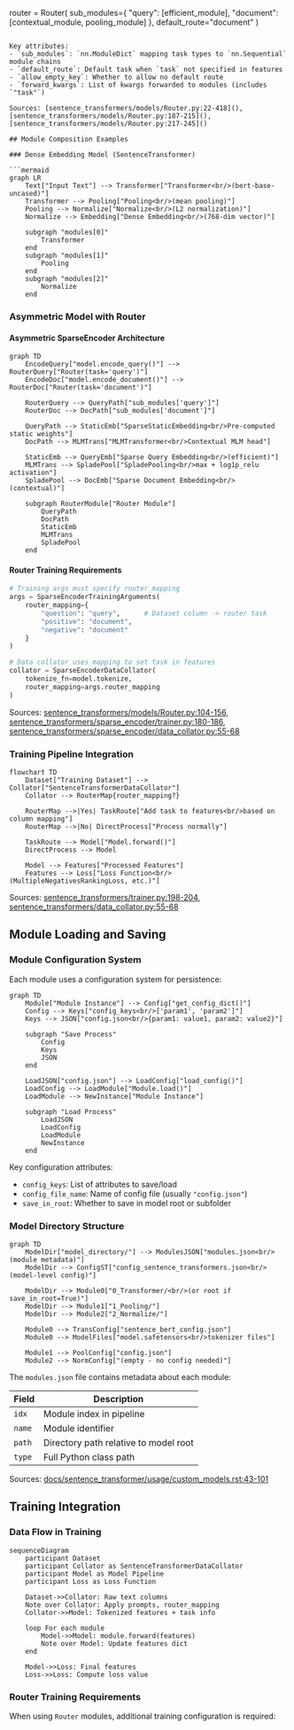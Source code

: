 router = Router(
    sub_modules={
        "query": [efficient_module],
        "document": [contextual_module, pooling_module]
    },
    default_route="document"
)
```

Key attributes:
- `sub_modules`: `nn.ModuleDict` mapping task types to `nn.Sequential` module chains
- `default_route`: Default task when `task` not specified in features
- `allow_empty_key`: Whether to allow no default route
- `forward_kwargs`: List of kwargs forwarded to modules (includes `"task"`)

Sources: [sentence_transformers/models/Router.py:22-418](), [sentence_transformers/models/Router.py:187-215](), [sentence_transformers/models/Router.py:217-245]()

## Module Composition Examples

### Dense Embedding Model (SentenceTransformer)

```mermaid
graph LR
    Text["Input Text"] --> Transformer["Transformer<br/>(bert-base-uncased)"]
    Transformer --> Pooling["Pooling<br/>(mean pooling)"]
    Pooling --> Normalize["Normalize<br/>(L2 normalization)"]
    Normalize --> Embedding["Dense Embedding<br/>(768-dim vector)"]
    
    subgraph "modules[0]"
        Transformer
    end
    subgraph "modules[1]"
        Pooling
    end
    subgraph "modules[2]"
        Normalize
    end
```

### Asymmetric Model with Router

#### Asymmetric SparseEncoder Architecture

```mermaid
graph TD
    EncodeQuery["model.encode_query()"] --> RouterQuery["Router(task='query')"]
    EncodeDoc["model.encode_document()"] --> RouterDoc["Router(task='document')"]
    
    RouterQuery --> QueryPath["sub_modules['query']"]
    RouterDoc --> DocPath["sub_modules['document']"]
    
    QueryPath --> StaticEmb["SparseStaticEmbedding<br/>Pre-computed static weights"]
    DocPath --> MLMTrans["MLMTransformer<br/>Contextual MLM head"]
    
    StaticEmb --> QueryEmb["Sparse Query Embedding<br/>(efficient)"]
    MLMTrans --> SpladePool["SpladePooling<br/>max + log1p_relu activation"]
    SpladePool --> DocEmb["Sparse Document Embedding<br/>(contextual)"]
    
    subgraph RouterModule["Router Module"]
        QueryPath
        DocPath
        StaticEmb
        MLMTrans
        SpladePool
    end
```

#### Router Training Requirements

```python
# Training args must specify router_mapping
args = SparseEncoderTrainingArguments(
    router_mapping={
        "question": "query",      # Dataset column -> router task
        "positive": "document", 
        "negative": "document"
    }
)

# Data collator uses mapping to set task in features
collator = SparseEncoderDataCollator(
    tokenize_fn=model.tokenize,
    router_mapping=args.router_mapping
)
```

Sources: [sentence_transformers/models/Router.py:104-156](), [sentence_transformers/sparse_encoder/trainer.py:180-186](), [sentence_transformers/sparse_encoder/data_collator.py:55-68]()

### Training Pipeline Integration

```mermaid
flowchart TD
    Dataset["Training Dataset"] --> Collator["SentenceTransformerDataCollator"]
    Collator --> RouterMap{router_mapping?}
    
    RouterMap -->|Yes| TaskRoute["Add task to features<br/>based on column mapping"]
    RouterMap -->|No| DirectProcess["Process normally"]
    
    TaskRoute --> Model["Model.forward()"]
    DirectProcess --> Model
    
    Model --> Features["Processed Features"]
    Features --> Loss["Loss Function<br/>(MultipleNegativesRankingLoss, etc.)"]
```

Sources: [sentence_transformers/trainer.py:198-204](), [sentence_transformers/data_collator.py:55-68]()

## Module Loading and Saving

### Module Configuration System

Each module uses a configuration system for persistence:

```mermaid
graph TD
    Module["Module Instance"] --> Config["get_config_dict()"]
    Config --> Keys["config_keys<br/>['param1', 'param2']"]
    Keys --> JSON["config.json<br/>{param1: value1, param2: value2}"]
    
    subgraph "Save Process"
        Config
        Keys
        JSON
    end
    
    LoadJSON["config.json"] --> LoadConfig["load_config()"]
    LoadConfig --> LoadModule["Module.load()"]
    LoadModule --> NewInstance["Module Instance"]
    
    subgraph "Load Process"
        LoadJSON
        LoadConfig
        LoadModule
        NewInstance
    end
```

Key configuration attributes:
- `config_keys`: List of attributes to save/load
- `config_file_name`: Name of config file (usually `"config.json"`)
- `save_in_root`: Whether to save in model root or subfolder

### Model Directory Structure

```mermaid
graph TD
    ModelDir["model_directory/"] --> ModulesJSON["modules.json<br/>(module metadata)"]
    ModelDir --> ConfigST["config_sentence_transformers.json<br/>(model-level config)"]
    
    ModelDir --> Module0["0_Transformer/<br/>(or root if save_in_root=True)"]
    ModelDir --> Module1["1_Pooling/"]
    ModelDir --> Module2["2_Normalize/"]
    
    Module0 --> TransConfig["sentence_bert_config.json"]
    Module0 --> ModelFiles["model.safetensors<br/>tokenizer files"]
    
    Module1 --> PoolConfig["config.json"]
    Module2 --> NormConfig["(empty - no config needed)"]
```

The `modules.json` file contains metadata about each module:

| Field | Description |
|-------|-------------|
| `idx` | Module index in pipeline |
| `name` | Module identifier |
| `path` | Directory path relative to model root |
| `type` | Full Python class path |

Sources: [docs/sentence_transformer/usage/custom_models.rst:43-101]()

## Training Integration

### Data Flow in Training

```mermaid
sequenceDiagram
    participant Dataset
    participant Collator as SentenceTransformerDataCollator
    participant Model as Model Pipeline
    participant Loss as Loss Function
    
    Dataset->>Collator: Raw text columns
    Note over Collator: Apply prompts, router_mapping
    Collator->>Model: Tokenized features + task info
    
    loop For each module
        Model->>Model: module.forward(features)
        Note over Model: Update features dict
    end
    
    Model->>Loss: Final features
    Loss->>Loss: Compute loss value
```

### Router Training Requirements

When using `Router` modules, additional training configuration is required:

```python